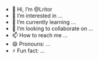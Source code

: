 - 👋 Hi, I’m @Lritor
- 👀 I’m interested in ...
- 🌱 I’m currently learning ...
- 💞️ I’m looking to collaborate on ...
- 📫 How to reach me ...
- 😄 Pronouns: ...
- ⚡ Fun fact: ...

<!---
Lritor/Lritor is a ✨ special ✨ repository because its `README.md` (this file) appears on your GitHub profile.
You can click the Preview link to take a look at your changes.
--->
